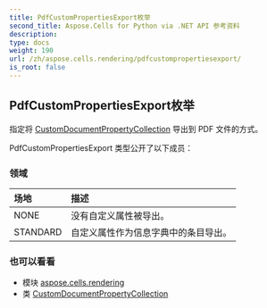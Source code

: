 ```yaml
---
title: PdfCustomPropertiesExport枚举
second_title: Aspose.Cells for Python via .NET API 参考资料
description:
type: docs
weight: 190
url: /zh/aspose.cells.rendering/pdfcustompropertiesexport/
is_root: false
---
```

## PdfCustomPropertiesExport枚举
指定将 [CustomDocumentPropertyCollection](/cells/python-net/zh/aspose.cells.properties/customdocumentpropertycollection) 导出到 PDF 文件的方式。



PdfCustomPropertiesExport 类型公开了以下成员：

### 领域
|场地|描述|
| :- | :- |
| NONE |没有自定义属性被导出。|
| STANDARD |自定义属性作为信息字典中的条目导出。|



### 也可以看看
* 模块 [aspose.cells.rendering](..)
* 类 [CustomDocumentPropertyCollection](/cells/python-net/zh/aspose.cells.properties/customdocumentpropertycollection)
